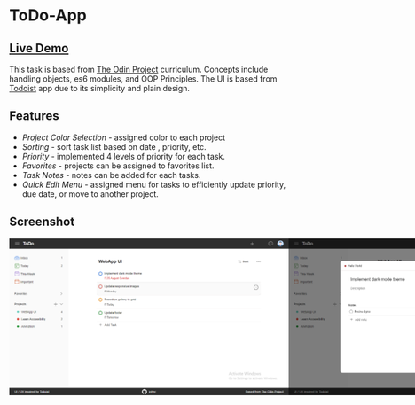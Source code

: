# ToDo-App

## [Live Demo](https://john0ground.github.io/TaskManager-App/) 

This task is based from [The Odin Project](https://www.theodinproject.com/lessons/node-path-javascript-todo-list) curriculum. Concepts include handling objects, es6 modules, and OOP Principles. The UI is based from [Todoist](https://todoist.com/) app due to its simplicity and plain design.

## Features

- _Project Color Selection_ - assigned color to each project
- _Sorting_ - sort task list based on date , priority, etc.
- _Priority_ - implemented 4 levels of priority for each task.
- _Favorites_ - projects can be assigned to favorites list.
- _Task Notes_ - notes can be added for each tasks.
- _Quick Edit Menu_ - assigned menu for tasks to efficiently update priority, due date, or move to another project.

## Screenshot
<div style="display: flex;">
  <img src="/dist/images/s1.png">
  <img src="/dist/images/s2.png">
</div>
